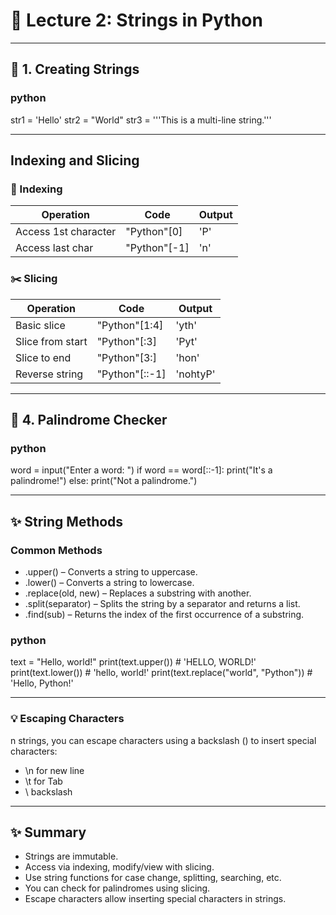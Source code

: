 # 🧵 Lecture 2: Strings in Python

---

## 📌 1. Creating Strings

### python
str1 = 'Hello'
str2 = "World"
str3 = '''This is
a multi-line string.'''

---

## Indexing and Slicing

### 📍 Indexing
| Operation           | Code             | Output |
|---------------------|------------------|--------|
| Access 1st character | "Python"[0]       | 'P'    |
| Access last char    | "Python"[-1]      | 'n'    |

### ✂️ Slicing
| Operation           | Code             | Output |
|---------------------|------------------|--------|
| Basic slice         | "Python"[1:4]    | 'yth'  |
| Slice from start    | "Python"[:3]     | 'Pyt'  |
| Slice to end        | "Python"[3:]     | 'hon'  |
| Reverse string      | "Python"[::-1]   | 'nohtyP' |

---

## 🔁 4. Palindrome Checker
### python
word = input("Enter a word: ")
if word == word[::-1]:
    print("It's a palindrome!")
else:
    print("Not a palindrome.")

---

## ✨ String Methods
### Common Methods
- .upper() – Converts a string to uppercase.
- .lower() – Converts a string to lowercase.
- .replace(old, new) – Replaces a substring with another.
- .split(separator) – Splits the string by a separator and returns a list.
- .find(sub) – Returns the index of the first occurrence of a substring.
### python
text = "Hello, world!"
print(text.upper())  # 'HELLO, WORLD!'
print(text.lower())  # 'hello, world!'
print(text.replace("world", "Python"))  # 'Hello, Python!'

---

### 💡 Escaping Characters
n strings, you can escape characters using a backslash (\) to insert special characters:
- \n for new line
- \t for Tab
- \\ backslash

---

## ✨ Summary
- Strings are immutable.
- Access via indexing, modify/view with slicing.
- Use string functions for case change, splitting, searching, etc.
- You can check for palindromes using slicing.
- Escape characters allow inserting special characters in strings.



